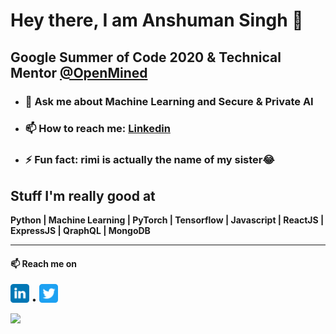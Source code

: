 # Hey there, I am Anshuman Singh 👋

## Google Summer of Code 2020 & Technical Mentor [@OpenMined](https://www.openmined.org/)


<!-- ![Alt Text](https://i.pinimg.com/originals/d9/23/41/d923418d1fd5a4ca07d42cb381835aa8.gif) -->

- ### 💬 Ask me about Machine Learning and Secure & Private AI

- ### 📫 How to reach me: [Linkedin](https://www.linkedin.com/in/iamanshumansingh/)

- ### ⚡ Fun fact: rimi is actually the name of my sister😂

 ## Stuff I'm really good at 

**Python | Machine Learning | PyTorch | Tensorflow | Javascript | ReactJS | ExpressJS | QraphQL | MongoDB**

---

<h4>📫 Reach me on</h4>

<p align='center'>

<a href = https://www.linkedin.com/in/iamanshumansingh><img src=https://raw.githubusercontent.com/edent/SuperTinyIcons/master/images/svg/linkedin.svg height='30' weight='30'></a> • <a href = https://twitter.com/rimijoker><img src=https://raw.githubusercontent.com/edent/SuperTinyIcons/master/images/svg/twitter.svg height='30' weight='30'></a></p>

![](https://komarev.com/ghpvc/?username=rimijoker&style=flat-square)
